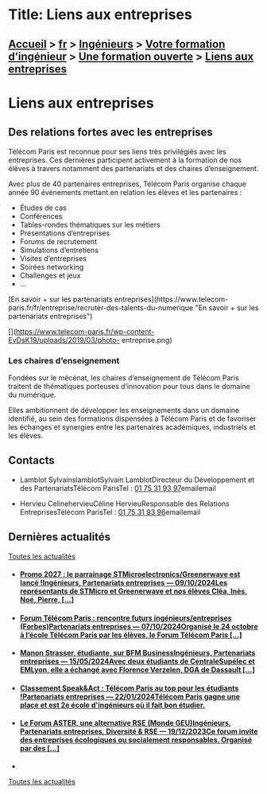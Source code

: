 # Title: Liens aux entreprises

## [Accueil](https://www.telecom-paris.fr "https://www.telecom-paris.fr") > [fr](https://www.telecom-paris.fr/fr "fr") > [Ingénieurs](https://www.telecom-paris.fr/fr/ingenieur "Ingénieurs") > [Votre formation d’ingénieur](https://www.telecom-paris.fr/fr/ingenieur/formation "Votre formation d’ingénieur") > [Une formation ouverte](https://www.telecom-paris.fr/fr/ingenieur/formation/ouverte "Une formation ouverte") > [Liens aux entreprises](https://www.telecom-paris.fr/fr/ingenieur/formation/ouverte/partenariats-entreprises)

[](https://www.telecom-paris.fr/fr/accueil)

# Liens aux entreprises

## Des relations fortes avec les entreprises

Télécom Paris est reconnue pour ses liens très privilégiés avec les
entreprises. Ces dernières participent activement à la formation de nos élèves
à travers notamment des partenariats et des chaires d’enseignement.

Avec plus de 40 partenaires entreprises, Télécom Paris organise chaque année
90 événements mettant en relation les élèves et les partenaires :

  * Études de cas
  * Conférences
  * Tables-rondes thématiques sur les métiers
  * Présentations d’entreprises
  * Forums de recrutement
  * Simulations d’entretiens
  * Visites d’entreprises
  * Soirées networking
  * Challenges et jeux
  * …

[En savoir + sur les partenariats entreprises](https://www.telecom-
paris.fr/fr/entreprise/recruter-des-talents-du-numerique "En savoir + sur les
partenariats entreprises")

[](https://www.telecom-paris.fr/wp-content-EvDsK19/uploads/2019/03/photo-
entreprise.png)

### Les chaires d’enseignement

Fondées sur le mécénat, les chaires d’enseignement de Télécom Paris traitent
de thématiques porteuses d’innovation pour tous dans le domaine du numérique.

Elles ambitionnent de développer les enseignements dans un domaine identifié,
au sein des formations dispensées à Télécom Paris et de favoriser les échanges
et synergies entre les partenaires académiques, industriels et les élèves.

## Contacts

  * Lamblot SylvainslamblotSylvain LamblotDirecteur du Développement et des PartenariatsTélécom ParisTel : [01 75 31 93 97](tel:0175319397)emailemail

  * Hervieu CelinehervieuCéline HervieuResponsable des Relations EntreprisesTélécom ParisTel : [01 75 31 93 96](tel:0175319396)emailemail

## Dernières actualités

[Toutes les actualités](https://www.telecom-paris.fr/news/newsroom "Toutes les
actualités")

  * #### [Promo 2027 : le parrainage STMicroelectronics/Greenerwave est lancé !Ingénieurs, Partenariats entreprises — 09/10/2024Les représentants de STMicro et Greenerwave et nos élèves Cléa, Inès, Noé, Pierre, [...]](https://www.telecom-paris.fr/parrainage-stmicroelectronics-greenerwave-promo-2027 "Promo 2027 : le parrainage STMicroelectronics/Greenerwave est lancé !")
  * #### [Forum Télécom Paris : rencontre futurs ingénieurs/entreprises (Forbes)Partenariats entreprises — 07/10/2024Organisé le 24 octobre à l’école Télécom Paris par les élèves, le Forum Télécom Paris [...]](https://www.telecom-paris.fr/forum-telecom-paris-forbes "Forum Télécom Paris : rencontre futurs ingénieurs/entreprises \(Forbes\)")
  * #### [Manon Strasser, étudiante, sur BFM BusinessIngénieurs, Partenariats entreprises — 15/05/2024Avec deux étudiants de CentraleSupélec et EMLyon, elle a échangé avec Florence Verzelen, DGA de Dassault [...]](https://www.telecom-paris.fr/manon-strasser-etudiante-bfm-business "Manon Strasser, étudiante, sur BFM Business")
  * #### [Classement Speak&Act : Télécom Paris au top pour les étudiants !Partenariats entreprises — 22/01/2024Télécom Paris gagne une place et est 2e école d'ingénieurs où il fait bon étudier.](https://www.telecom-paris.fr/classement-speakact-meilleure-experience-etudiante "Classement Speak&Act : Télécom Paris au top pour les étudiants !")
  * #### [Le Forum ASTER, une alternative RSE (Monde GEU)Ingénieurs, Partenariats entreprises, Diversité & RSE — 19/12/2023Ce forum invite des entreprises écologiques ou socialement responsables. Organisé par des [...]](https://www.telecom-paris.fr/forum-aster-monde-grandes-ecoles "Le Forum ASTER, une alternative RSE \(Monde GEU\)")
  * 

[Toutes les actualités](https://www.telecom-paris.fr/news/newsroom "Toutes les
actualités")

